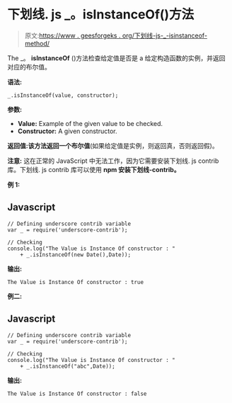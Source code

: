 # 下划线. js _。isInstanceOf()方法

> 原文:[https://www . geesforgeks . org/下划线-js-_-isinstanceof-method/](https://www.geeksforgeeks.org/underscore-js-_-isinstanceof-method/)

The _。 **isInstanceOf** ()方法检查给定值是否是 a 给定构造函数的实例，并返回对应的布尔值。

**语法:**

```
_.isInstanceOf(value, constructor);
```

**参数:**

*   **Value:** Example of the given value to be checked.
*   **Constructor:** A given constructor.

**返回值:**该方法返回一个**布尔值**(如果给定值是实例，则返回真，否则返回假)。

**注意:** 这在正常的 JavaScript 中无法工作，因为它需要安装下划线. js contrib 库。下划线. js contrib 库可以使用 **npm 安装下划线-contrib。**

**例 1:**

## Javascript

```
// Defining underscore contrib variable
var _ = require('underscore-contrib'); 

// Checking
console.log("The Value is Instance Of constructor : " 
    + _.isInstanceOf(new Date(),Date));
```

**输出:**

```
The Value is Instance Of constructor : true
```

**例二:**

## Javascript

```
// Defining underscore contrib variable
var _ = require('underscore-contrib'); 

// Checking
console.log("The Value is Instance Of constructor : " 
    + _.isInstanceOf("abc",Date));
```

**输出:**

```
The Value is Instance Of constructor : false
```